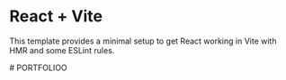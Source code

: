 # React + Vite

This template provides a minimal setup to get React working in Vite with HMR and some ESLint rules.

#   P O R T F O L I O O  
 